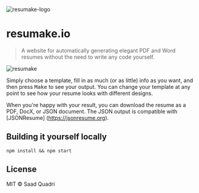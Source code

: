 ![resumake-logo](https://i.imgur.com/Y4JmhrV.png)

# resumake.io
> A website for automatically generating elegant PDF and Word resumes without the need to write any code yourself.

![resumake](https://i.imgur.com/QUoFVmG.png)

Simply choose a template, fill in as much (or as little) info as you want, and then press <kbd>Make</kbd> to see your output. You can change your template at any point to see how your resume looks with different designs.

When you're happy with your result, you can download the resume as a PDF, DocX, or JSON document. The JSON output is compatible with [JSONResume]
(https://jsonresume.org).

## Building it yourself locally

    npm install && npm start

## License
MIT © Saad Quadri
